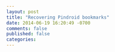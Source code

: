 ```yaml
---
layout: post
title: "Recovering Pindroid bookmarks"
date: 2014-06-19 16:20:49 -0700
comments: false
published: false
categories: 
---
```

